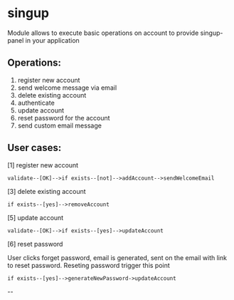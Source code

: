 singup
======

Module allows to execute basic operations on account to provide singup-panel in your application

## Operations:
1. register new account
2. send welcome message via email
3. delete existing account
4. authenticate
5. update account
6. reset password for the account
7. send custom email message

## User cases:
[1] register new account
```
validate--[OK]-->if exists--[not]-->addAccount-->sendWelcomeEmail
```

[3] delete existing account
```
if exists--[yes]-->removeAccount
```

[5] update account
```
validate--[OK]-->if exists--[yes]-->updateAccount
```

[6] reset password

User clicks forget password, email is generated, sent on the email with link to reset password. Reseting password trigger this point

```
if exists--[yes]-->generateNewPassword->updateAccount
```

--
